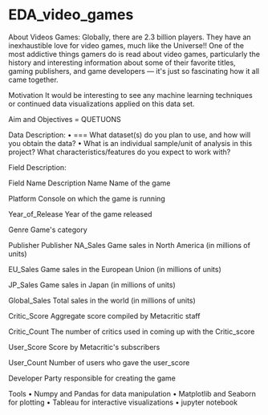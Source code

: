# EDA_video_games

About Videos Games:
Globally, there are 2.3 billion players. They have an inexhaustible love for video games, much like the Universe!! One of the most addictive things gamers do is read about video games, particularly the history and interesting information about some of their favorite titles, gaming publishers, and game developers — it's just so fascinating how it all came together.

Motivation
It would be interesting to see any machine learning techniques or continued data visualizations applied on this data set.


Aim and Objectives
= QUETUONS

Data Description:
•	=== What dataset(s) do you plan to use, and how will you obtain the data?
•	What is an individual sample/unit of analysis in this project? What characteristics/features do you expect to work with?









Field Description:


Field Name
	Description
Name	Name of the game


Platform	Console on which the game is running

Year_of_Release
	Year of the game released

Genre
	Game's category

Publisher
	Publisher
NA_Sales	Game sales in North America (in millions of units)

EU_Sales	Game sales in the European Union (in millions of units)

JP_Sales	Game sales in Japan (in millions of units)

Global_Sales	Total sales in the world (in millions of units)

Critic_Score
	Aggregate score compiled by Metacritic staff

Critic_Count
	The number of critics used in coming up with the Critic_score

User_Score
	Score by Metacritic's subscribers

User_Count	Number of users who gave the user_score

Developer	Party responsible for creating the game






Tools
•	Numpy and Pandas for data manipulation
•	Matplotlib and Seaborn for plotting
•	Tableau for interactive visualizations
•	jupyter notebook

